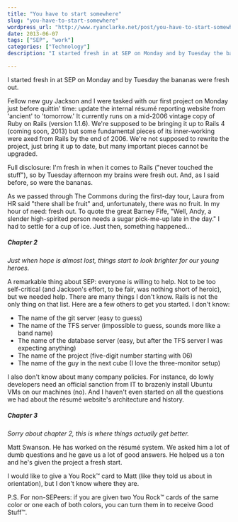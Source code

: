 ```yaml
---
title: "You have to start somewhere"
slug: "you-have-to-start-somewhere"
wordpress_url: "http://www.ryanclarke.net/post/you-have-to-start-somewhere/"
date: 2013-06-07
tags: ["SEP", "work"]
categories: ["Technology"]
description: "I started fresh in at SEP on Monday and by Tuesday the bananas were fresh out."

---
```


I started fresh in at SEP on Monday and by Tuesday the bananas were fresh out.

Fellow new guy Jackson and I were tasked with our first project on Monday just before quittin' time: update the internal résumé reporting website from 'ancient' to 'tomorrow.' It currently runs on a mid-2006 vintage copy of Ruby on Rails (version 1.1.6). We're supposed to be bringing it up to Rails 4 (coming soon, 2013) but some fundamental pieces of its inner-working were axed from Rails by the end of 2006. We're not supposed to rewrite the project, just bring it up to date, but many important pieces cannot be upgraded.

Full disclosure: I'm fresh in when it comes to Rails ("never touched the stuff"), so by Tuesday afternoon my brains were fresh out. And, as I said before, so were the bananas.

As we passed through The Commons during the first-day tour, Laura from HR said "there shall be fruit" and, unfortunately, there was no fruit. In my hour of need: fresh out. To quote the great Barney Fife, "Well, Andy, a slender high-spirited person needs a sugar pick-me-up late in the day." I had to settle for a cup of ice. Just then, something happened…

##### Chapter 2
_Just when hope is almost lost, things start to look brighter for our young heroes._

A remarkable thing about SEP: everyone is willing to help. Not to be too self-critical (and Jackson's effort, to be fair, was nothing short of heroic), but we needed help.
There are many things I don't know. Rails is not the only thing on that list. Here are a few others to get you started. I don't know:

-   The name of the git server (easy to guess)
-   The name of the TFS server (impossible to guess, sounds more like a band name)
-   The name of the database server (easy, but after the TFS server I was expecting anything)
-   The name of the project (five-digit number starting with 06)
-   The name of the guy in the next cube (I love the three-monitor setup)

I also don't know about many company policies. For instance, do lowly developers need an official sanction from IT to brazenly install Ubuntu VMs on our machines (no). And I haven't even started on all the questions we had about the résumé website's architecture and history.

##### Chapter 3
_Sorry about chapter 2, this is where things actually get better._

Matt Swanson. He has worked on the résumé system. We asked him a lot of dumb questions and he gave us a lot of good answers. He helped us a ton and he's given the project a fresh start.

I would like to give a You Rock™ card to Matt (like they told us about in orientation), but I don't know where they are.

P.S. For non-SEPeers: if you are given two You Rock™ cards of the same color or one each of both colors, you can turn them in to receive Good Stuff™.

